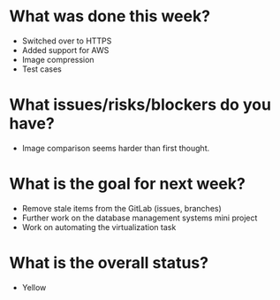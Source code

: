 # What was done this week?

- Switched over to HTTPS
- Added support for AWS
- Image compression
- Test cases

# What issues/risks/blockers do you have?

- Image comparison seems harder than first thought.

# What is the goal for next week?

- Remove stale items from the GitLab (issues, branches)
- Further work on the database management systems mini project
- Work on automating the virtualization task

# What is the overall status?

- Yellow
